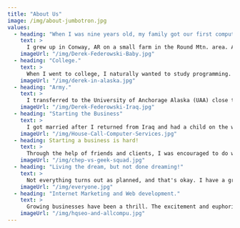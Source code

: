 ```yaml
---
title: "About Us"
image: /img/about-jumbotron.jpg
values:
  - heading: "When I was nine years old, my family got our first computer."
    text: >
      I grew up in Conway, AR on a small farm in the Round Mtn. area. An IBM programmer thought we needed a computer, and gave us one. Within a few months, I was teaching my mother how to use it to her best advantage. By the time I was eleven I was a regular at the local bulletin boards - The Rock, Lone Wolf’s Den, and the Skinny Dippers Pond. When I was twelve, I wrote my first code, staying up until dawn to learn to make my first webpage.
    imageUrl: "/img/Derek-Federowski-Baby.jpg"
  - heading: "College."
    text: >
      When I went to college, I naturally wanted to study programming. However, ASU Beebe had a good Information Technology program. So I went for that. I also joined the National Guard to help me pay for my tuition, as I was paying my way through college, and could afford better schooling I transferred to UALR where I started to studying computer science. However, when thinking about the future of programming for a living seemed like something I wouldn't like. I deferred my skills by learning about business and finance.  I started a job at Ft. Roots working under the Engineering Computer Science (ECS) while going to college.
    imageUrl: "/img/derek-in-alaska.jpg"
  - heading: "Army."
    text: >
      I transferred to the University of Anchorage Alaska (UAA) close to the end of my studies. However, within nine months I was deployed to Iraq in 2006, where I wielded a machinegun by day and built a secure network providing private Internet access to over 150 soldiers by night. In doing this, I developed a great rapport with Stream-link; our local Kuwaiti satellite provider. I also provided security measures that protected and defended information transmitted on our systems. 
    imageUrl: "/img/Derek-Federowski-Iraq.jpg"
  - heading: "Starting the Business"
    text: >
      I got married after I returned from Iraq and had a child on the way. I decided to start my own business to provide more for my family. What better way to do this than to do what I do best and enjoy the most? In 2008 I started All Computing Net which proudly provides IT services for small to medium size business in Arkansas.
    imageUrl: "/img/House-Call-Computer-Services.jpg"
  - heading: Starting a business is hard!
    text: >
      Through the help of friends and clients, I was encouraged to do well. I worked long and hard. Never turned down work. Said yes to everything. Gorllia marketed like a mad man. Later when I started to leave difficult clients. Say no more than yes, and raise prices. I started to do well. It's counterintuitive, but it does work like that.
    imageUrl: "/img/chep-vs-geek-squad.jpg"
  - heading: "Living the dream, but not done dreaming!"
    text: >
      Not everything turns out as planned, and that's okay. I have a great family. We enjoy time together often, and the kiddos live a good life. I'm excited to watch them grow up while making and meeting a better version of myself. I am happy with I have and proud of my accomplishments. There are many more challenges await, and I can not be stopped from pursuing my dreams and passions. I continued to work in the IT field and started marketing with the help of a friend who's been doing SEO since the beginning. I was able to grow faster than I could do the work. Experiencing this has made me want to share this experience with others.
    imageUrl: "/img/everyone.jpg"  
  - heading: "Internet Marketing and Web development."
    text: >
      Growing businesses have been a thrill. The excitement and euphoria of a marketing dream come true is a great feeling. I am doing well with Doctors, Attorneys, and local businesses. It has also made me use my weak programming skills to develop websites in a new web age. I am looking to take marketing nationwide, and grow AllCompU in the meantime.
    imageUrl: "/img/hqseo-and-allcompu.jpg"    
---
```

